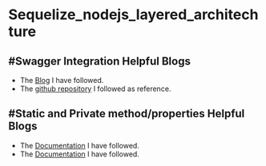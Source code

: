# Sequelize_nodejs_layered_architechture

## #Swagger Integration Helpful Blogs
- The [Blog](https://www.section.io/engineering-education/documenting-node-js-rest-api-using-swagger/) I have followed.
- The [github repository](https://github.com/mwangiKibui/node.js-simple-api) I followed as reference.

## #Static and Private method/properties Helpful Blogs
- The [Documentation](https://developer.mozilla.org/en-US/docs/Web/JavaScript/Reference/Classes/Private_class_fields) I have followed.
- The [Documentation](https://developer.mozilla.org/en-US/docs/Web/JavaScript/Reference/Classes/static) I have followed.
